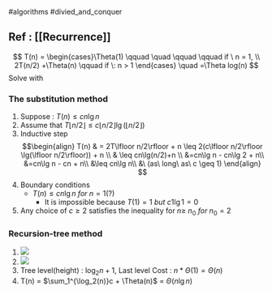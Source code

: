 #algorithms #divied_and_conquer 

## Ref : [[Recurrence]]

$$
T(n) = \begin{cases}\Theta(1) \qquad \quad \qquad \qquad if \ n = 1, \\ 2T(n/2) +\Theta(n) \qquad if \: n > 1 \end{cases} \quad =\Theta log(n)
$$
Solve with 
### The substitution method
1. Suppose : $T(n) \leq cn\lg n$ 
2. Assume that $T\lfloor n/2\rfloor \leq c\lfloor n/2\rfloor \lg(\lfloor n/2\rfloor)$
3. Inductive step
	$$\begin{align} T(n) & = 2T\lfloor n/2\rfloor + n \leq 2(c\lfloor n/2\rfloor \lg(\lfloor n/2\rfloor)) + n \\
& \leq cn\lg(n/2)+n \\
&=cn\lg n - cn\lg 2 + n\\
&=cn\lg n - cn + n\\
&\leq cn\lg n\\
&\ (as\ long\ as\ c \geq 1)
\end{align}
$$
4. Boundary conditions
	- $T(n) \leq cn\lg n \ for\ n = 1(?)$
		- It is impossible  because $T(1) = 1\ but\ c 1 \lg 1 = 0$
5. Any choice of $c \geq 2$ satisfies the inequality for $n \geq \ n_0\ for\ n_0 = 2$ 

### Recursion-tree method
1. ![](https://media.geeksforgeeks.org/wp-content/uploads/20210608083944/img-300x172.PNG)
2. ![](https://media.geeksforgeeks.org/wp-content/uploads/20210608091942/img1-300x141.PNG)
3. Tree level(height) : $\log_2 n + 1$, Last level Cost : $n*\Theta(1) = \Theta(n)$
4. T(n) = $\sum_1^{\log_2(n)}c + \Theta(n)$ = $\Theta(n\lg n)$